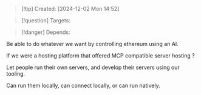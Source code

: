 
>[!tip] Created: [2024-12-02 Mon 14:52]

>[!question] Targets: 

>[!danger] Depends: 

Be able to do whatever we want by controlling ethereum using an AI.

If we were a hosting platform that offered MCP compatible server hosting ?

Let people run their own servers, and develop their servers using our tooling.

Can run them locally, can connect locally, or can run natively.